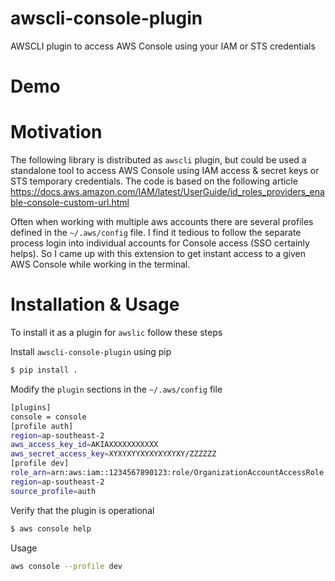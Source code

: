 # awscli-console-plugin
AWSCLI plugin to access AWS Console using your IAM or STS credentials

# Demo

# Motivation
The following library is distributed as `awscli` plugin, but could be used a standalone tool to access AWS Console
using IAM access & secret keys or STS temporary credentials.
The code is based on the following article https://docs.aws.amazon.com/IAM/latest/UserGuide/id_roles_providers_enable-console-custom-url.html

Often when working with multiple aws accounts there are several profiles defined in the `~/.aws/config` file. 
I find it tedious to follow the separate process login into individual accounts for Console access (SSO certainly helps). 
So I came up with this extension to get instant access to a given AWS Console while working in the terminal.

# Installation & Usage
To install it as a plugin for `awslic` follow these steps

Install `awscli-console-plugin` using pip
```bash
$ pip install .
```

Modify the `plugin` sections in the `~/.aws/config` file
```bash
[plugins]
console = console
[profile auth]
region=ap-southeast-2
aws_access_key_id=AKIAXXXXXXXXXXX
aws_secret_access_key=XYXYXYYXYXYXYXYXY/ZZZZZZ
[profile dev]
role_arn=arn:aws:iam::1234567890123:role/OrganizationAccountAccessRole
region=ap-southeast-2
source_profile=auth
```

Verify that the plugin is operational
```bash
$ aws console help
```
Usage
```bash
aws console --profile dev
```